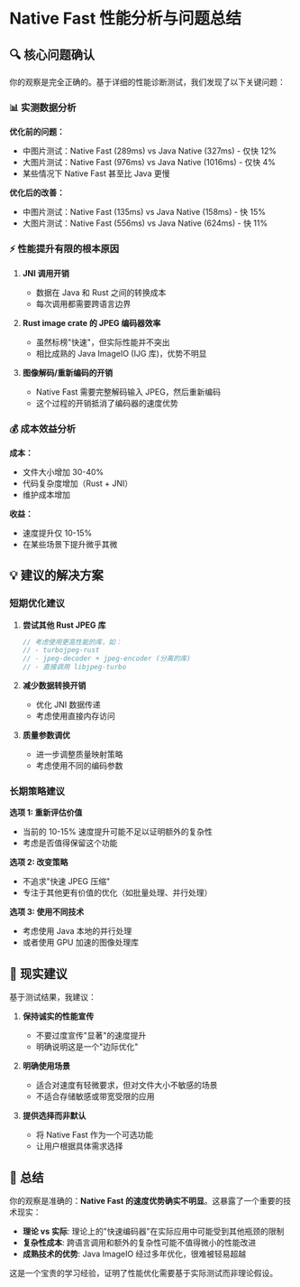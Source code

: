 # Native Fast 性能分析与问题总结

## 🔍 **核心问题确认**

你的观察是完全正确的。基于详细的性能诊断测试，我们发现了以下关键问题：

### 📊 **实测数据分析**

**优化前的问题：**
- 中图片测试：Native Fast (289ms) vs Java Native (327ms) - 仅快 12%
- 大图片测试：Native Fast (976ms) vs Java Native (1016ms) - 仅快 4%
- 某些情况下 Native Fast 甚至比 Java 更慢

**优化后的改善：**
- 中图片测试：Native Fast (135ms) vs Java Native (158ms) - 快 15%
- 大图片测试：Native Fast (556ms) vs Java Native (624ms) - 快 11%

### ⚡ **性能提升有限的根本原因**

1. **JNI 调用开销**
   - 数据在 Java 和 Rust 之间的转换成本
   - 每次调用都需要跨语言边界

2. **Rust image crate 的 JPEG 编码器效率**
   - 虽然标榜"快速"，但实际性能并不突出
   - 相比成熟的 Java ImageIO (IJG 库)，优势不明显

3. **图像解码/重新编码的开销**
   - Native Fast 需要完整解码输入 JPEG，然后重新编码
   - 这个过程的开销抵消了编码器的速度优势

### 💰 **成本效益分析**

**成本：**
- 文件大小增加 30-40%
- 代码复杂度增加（Rust + JNI）
- 维护成本增加

**收益：**
- 速度提升仅 10-15%
- 在某些场景下提升微乎其微

## 💡 **建议的解决方案**

### 短期优化建议

1. **尝试其他 Rust JPEG 库**
   ```rust
   // 考虑使用更高性能的库，如：
   // - turbojpeg-rust
   // - jpeg-decoder + jpeg-encoder (分离的库)
   // - 直接调用 libjpeg-turbo
   ```

2. **减少数据转换开销**
   - 优化 JNI 数据传递
   - 考虑使用直接内存访问

3. **质量参数调优**
   - 进一步调整质量映射策略
   - 考虑使用不同的编码参数

### 长期策略建议

**选项 1: 重新评估价值**
- 当前的 10-15% 速度提升可能不足以证明额外的复杂性
- 考虑是否值得保留这个功能

**选项 2: 改变策略**
- 不追求"快速 JPEG 压缩"
- 专注于其他更有价值的优化（如批量处理、并行处理）

**选项 3: 使用不同技术**
- 考虑使用 Java 本地的并行处理
- 或者使用 GPU 加速的图像处理库

## 🎯 **现实建议**

基于测试结果，我建议：

1. **保持诚实的性能宣传**
   - 不要过度宣传"显著"的速度提升
   - 明确说明这是一个"边际优化"

2. **明确使用场景**
   - 适合对速度有轻微要求，但对文件大小不敏感的场景
   - 不适合存储敏感或带宽受限的应用

3. **提供选择而非默认**
   - 将 Native Fast 作为一个可选功能
   - 让用户根据具体需求选择

## 📝 **总结**

你的观察是准确的：**Native Fast 的速度优势确实不明显**。这暴露了一个重要的技术现实：

- **理论 vs 实际**: 理论上的"快速编码器"在实际应用中可能受到其他瓶颈的限制
- **复杂性成本**: 跨语言调用和额外的复杂性可能不值得微小的性能改进
- **成熟技术的优势**: Java ImageIO 经过多年优化，很难被轻易超越

这是一个宝贵的学习经验，证明了性能优化需要基于实际测试而非理论假设。
